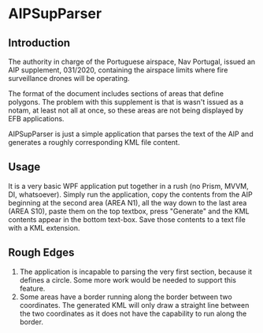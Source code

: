 # AIPSupParser

## Introduction

The authority in charge of the Portuguese airspace, Nav Portugal, issued an AIP supplement, 031/2020, containing the airspace limits 
where fire surveillance drones will be operating.

The format of the document includes sections of areas that define polygons. The problem with this supplement is that is wasn't issued
as a notam, at least not all at once, so these areas are not being displayed by EFB applications.

AIPSupParser is just a simple application that parses the text of the AIP and generates a roughly corresponding KML file content.

## Usage

It is a very basic WPF application put together in a rush (no Prism, MVVM, DI, whatsoever). Simply run the application, copy the contents 
from the AIP beginning at the second area (AREA N1), all the way down to the last area (AREA S10), paste them on the top textbox,  press "Generate" and the KML contents 
appear in the bottom text-box. Save those contents to a text file with a KML extension.

## Rough Edges

1. The application is incapable to parsing the very first section, because it defines a circle. Some more work would be needed to support this feature.
2. Some areas have a border running along the border between two coordinates. The generated KML will only draw a straight line between 
the two coordinates as it does not have the capability to run along the border.
